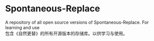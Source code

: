 # Spontaneous-Replace
A repository of all open source versions of Spontaneous-Replace. For learning and use  
包含《自然更替》的所有开源版本的存储库。以供学习与使用。
